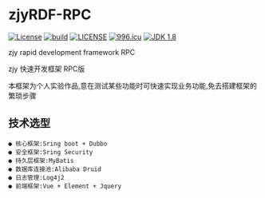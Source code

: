 # zjyRDF-RPC

[![License](https://img.shields.io/badge/license-Apache%202-blue.svg "2.0")](http://www.apache.org/licenses/LICENSE-2.0.html)
[![build](https://travis-ci.org/z184924/zjyRDF.svg?branch=master)](https://travis-ci.org/z184924/zjyRDF)
[![LICENSE](https://img.shields.io/badge/license-Anti%20996-blue.svg)](https://github.com/996icu/996.ICU/blob/master/LICENSE)
[![996.icu](https://img.shields.io/badge/link-996.icu-red.svg)](https://996.icu)
[![JDK 1.8](https://img.shields.io/badge/JDK-1.8-green.svg "JDK 1.8")]()

zjy rapid development framework RPC

zjy 快速开发框架 RPC版

本框架为个人实验作品,意在测试某些功能时可快速实现业务功能,免去搭建框架的繁琐步骤

## 技术选型
    ● 核心框架:Sring boot + Dubbo
    ● 安全框架:Sring Security
    ● 持久层框架:MyBatis
    ● 数据库连接池:Alibaba Druid
    ● 日志管理:Log4j2
    ● 前端框架:Vue + Element + Jquery
